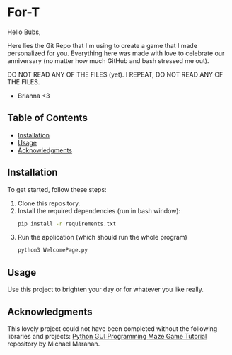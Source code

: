 # For-T
Hello Bubs,

Here lies the Git Repo that I'm using to create a game that I made
personalized for you. Everything here was made with love to 
celebrate our anniversary (no matter how much GitHub and bash 
stressed me out).

DO NOT READ ANY OF THE FILES (yet). I REPEAT, DO NOT READ ANY OF THE FILES.

- Brianna <3

## Table of Contents

- [Installation](#installation)
- [Usage](#usage)
- [Acknowledgments](#acknowledgments)

## Installation

To get started, follow these steps:

1. Clone this repository.
2. Install the required dependencies (run in bash window):
   ```bash
   pip install -r requirements.txt

3. Run the application (which should run the whole program)
   ```bash
   python3 WelcomePage.py

## Usage

Use this project to brighten your day or for whatever you like really.

## Acknowledgments

This lovely project could not have been completed without the following libraries and projects:
[Python GUI Programming Maze Game Tutorial](https://github.com/x4nth055/pythoncode-tutorials/tree/master/gui-programming/maze-game) repository by Michael Maranan.



